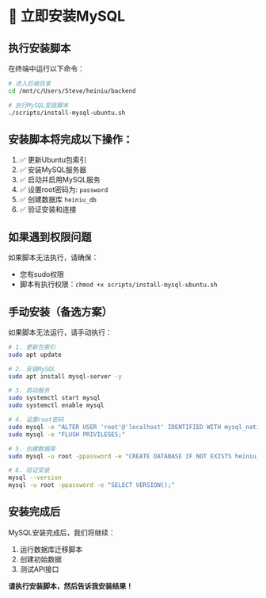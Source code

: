 # 🚀 立即安装MySQL

## 执行安装脚本

在终端中运行以下命令：

```bash
# 进入后端目录
cd /mnt/c/Users/Steve/heiniu/backend

# 执行MySQL安装脚本
./scripts/install-mysql-ubuntu.sh
```

## 安装脚本将完成以下操作：

1. ✅ 更新Ubuntu包索引
2. ✅ 安装MySQL服务器
3. ✅ 启动并启用MySQL服务
4. ✅ 设置root密码为: `password`
5. ✅ 创建数据库 `heiniu_db`
6. ✅ 验证安装和连接

## 如果遇到权限问题

如果脚本无法执行，请确保：
- 您有sudo权限
- 脚本有执行权限：`chmod +x scripts/install-mysql-ubuntu.sh`

## 手动安装（备选方案）

如果脚本无法运行，请手动执行：

```bash
# 1. 更新包索引
sudo apt update

# 2. 安装MySQL
sudo apt install mysql-server -y

# 3. 启动服务
sudo systemctl start mysql
sudo systemctl enable mysql

# 4. 设置root密码
sudo mysql -e "ALTER USER 'root'@'localhost' IDENTIFIED WITH mysql_native_password BY 'password';"
sudo mysql -e "FLUSH PRIVILEGES;"

# 5. 创建数据库
sudo mysql -u root -ppassword -e "CREATE DATABASE IF NOT EXISTS heiniu_db CHARACTER SET utf8mb4 COLLATE utf8mb4_unicode_ci;"

# 6. 验证安装
mysql --version
mysql -u root -ppassword -e "SELECT VERSION();"
```

## 安装完成后

MySQL安装完成后，我们将继续：
1. 运行数据库迁移脚本
2. 创建初始数据
3. 测试API接口

**请执行安装脚本，然后告诉我安装结果！**